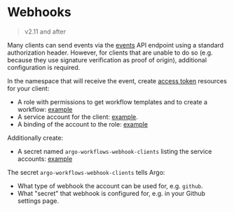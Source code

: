 # Webhooks

> v2.11 and after

Many clients can send events via the [events](events.md) API endpoint using a standard authorization header. However, for clients that are unable to do so (e.g. because they use signature verification as proof of origin), additional configuration is required.

In the namespace that will receive the event, create [access token](access-token.md) resources for your client:

* A role with permissions to get workflow templates and to create a workflow: [example](https://raw.githubusercontent.com/argoproj/argo-workflows/main/manifests/quick-start/base/webhooks/submit-workflow-template-role.yaml)
* A service account for the client: [example](https://raw.githubusercontent.com/argoproj/argo-workflows/main/manifests/quick-start/base/webhooks/github.com-sa.yaml).
* A binding of the account to the role: [example](https://raw.githubusercontent.com/argoproj/argo-workflows/main/manifests/quick-start/base/webhooks/github.com-rolebinding.yaml)

Additionally create:

* A secret named `argo-workflows-webhook-clients` listing the service accounts: [example](https://raw.githubusercontent.com/argoproj/argo-workflows/main/manifests/quick-start/base/webhooks/argo-workflows-webhook-clients-secret.yaml)

The secret `argo-workflows-webhook-clients` tells Argo:

* What type of webhook the account can be used for, e.g. `github`.
* What "secret" that webhook is configured for, e.g. in your Github settings page.
